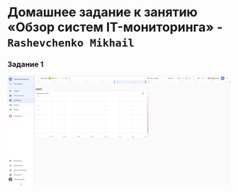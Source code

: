 # Домашнее задание к занятию «Обзор систем IT-мониторинга» - `Rashevchenko Mikhail`

### Задание 1

![](https://github.com/mrashevchenko/gitlab-hw/blob/bfad88a26d634a94c005ec667a35a933e65b0667/img/hw91.PNG)





